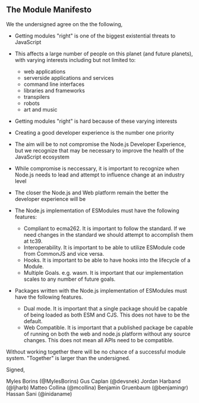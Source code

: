 ## The Module Manifesto

We the undersigned agree on the the following,

* Getting modules "right" is one of the biggest existential threats to JavaScript
* This affects a large number of people on this planet (and future planets), with varying interests including but not limited to:
  - web applications
  - serverside applications and services
  - command line interfaces
  - libraries and frameworks
  - transpilers
  - robots
  - art and music
* Getting modules "right" is hard because of these varying interests
* Creating a good developer experience is the number one priority
* The aim will be to not compromise the Node.js Developer Experience, but we recognize that may be necessary to improve the health of the JavaScript ecosystem
* While compromise is neccessary, it is important to recognize when Node.js needs to lead and attempt to influence change at an industry level
* The closer the Node.js and Web platform remain the better the developer experience will be

* The Node.js implementation of ESModules must have the following features:
  - Compliant to ecma262. It is important to follow the standard. If we need changes in the standard we should attempt to accomplish them at tc39.
  - Interoperability. It is important to be able to utilize ESModule code from CommonJS and vice versa.
  - Hooks. It is important to be able to have hooks into the lifecycle of a Module.
  - Multiple Goals. e.g. wasm. It is important that our implementation scales to any number of future goals.
* Packages written with the Node.js implementation of ESModules must have the following features.
  - Dual mode. It is important that a single package should be capable of being loaded as both ESM and CJS. This does not have to be the default.
  - Web Compatible. It is important that a published package be capable of running on both the web and node.js platform without any source changes. This does not mean all APIs need to be compatible.

Without working together there will be no chance of a successful module system. "Together" is larger than the undersigned.

Signed,

Myles Borins (@MylesBorins)
Gus Caplan (@devsnek)
Jordan Harband (@ljharb)
Matteo Collina (@mcollina)
Benjamin Gruenbaum (@benjamingr)
Hassan Sani (@inidaname)

